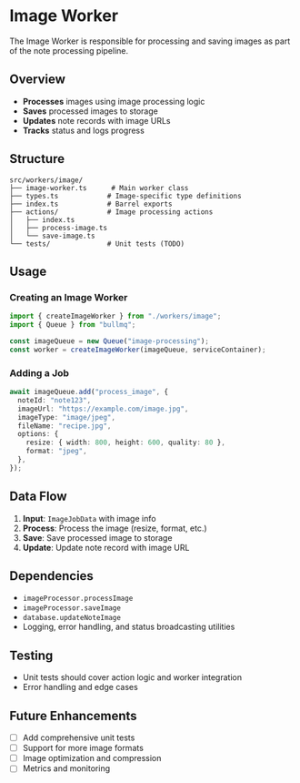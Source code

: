 # Image Worker

The Image Worker is responsible for processing and saving images as part of the note processing pipeline.

## Overview

- **Processes** images using image processing logic
- **Saves** processed images to storage
- **Updates** note records with image URLs
- **Tracks** status and logs progress

## Structure

```text
src/workers/image/
├── image-worker.ts      # Main worker class
├── types.ts            # Image-specific type definitions
├── index.ts            # Barrel exports
├── actions/            # Image processing actions
│   ├── index.ts
│   ├── process-image.ts
│   └── save-image.ts
└── tests/              # Unit tests (TODO)
```

## Usage

### Creating an Image Worker

```typescript
import { createImageWorker } from "./workers/image";
import { Queue } from "bullmq";

const imageQueue = new Queue("image-processing");
const worker = createImageWorker(imageQueue, serviceContainer);
```

### Adding a Job

```typescript
await imageQueue.add("process_image", {
  noteId: "note123",
  imageUrl: "https://example.com/image.jpg",
  imageType: "image/jpeg",
  fileName: "recipe.jpg",
  options: {
    resize: { width: 800, height: 600, quality: 80 },
    format: "jpeg",
  },
});
```

## Data Flow

1. **Input**: `ImageJobData` with image info
2. **Process**: Process the image (resize, format, etc.)
3. **Save**: Save processed image to storage
4. **Update**: Update note record with image URL

## Dependencies

- `imageProcessor.processImage`
- `imageProcessor.saveImage`
- `database.updateNoteImage`
- Logging, error handling, and status broadcasting utilities

## Testing

- Unit tests should cover action logic and worker integration
- Error handling and edge cases

## Future Enhancements

- [ ] Add comprehensive unit tests
- [ ] Support for more image formats
- [ ] Image optimization and compression
- [ ] Metrics and monitoring
